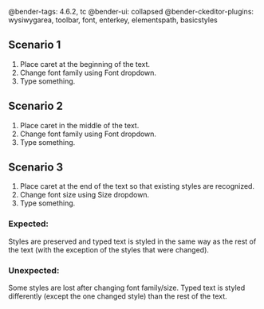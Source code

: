 @bender-tags: 4.6.2, tc
@bender-ui: collapsed
@bender-ckeditor-plugins: wysiwygarea, toolbar, font, enterkey, elementspath, basicstyles

## Scenario 1

1. Place caret at the beginning of the text.
1. Change font family using Font dropdown.
1. Type something.

## Scenario 2

1. Place caret in the middle of the text.
1. Change font family using Font dropdown.
1. Type something.

## Scenario 3

1. Place caret at the end of the text so that existing styles are recognized.
1. Change font size using Size dropdown.
1. Type something.

### Expected:
Styles are preserved and typed text is styled in the same way as the rest of the text (with the exception of the styles that were changed).

### Unexpected:
Some styles are lost after changing font family/size. Typed text is styled differently
(except the one changed style) than the rest of the text.

